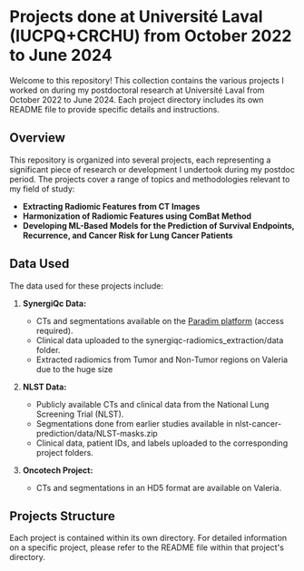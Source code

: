 # Projects done at Université Laval (IUCPQ+CRCHU) from October 2022 to June 2024

Welcome to this repository! This collection contains the various projects I worked on during my postdoctoral research at Université Laval from October 2022 to June 2024. Each project directory includes its own README file to provide specific details and instructions.

## Overview

This repository is organized into several projects, each representing a significant piece of research or development I undertook during my postdoc period. The projects cover a range of topics and methodologies relevant to my field of study:

- **Extracting Radiomic Features from CT Images**
- **Harmonization of Radiomic Features using ComBat Method**
- **Developing ML-Based Models for the Prediction of Survival Endpoints, Recurrence, and Cancer Risk for Lung Cancer Patients**

## Data Used

The data used for these projects include:

1. **SynergiQc Data:**
   - CTs and segmentations available on the [Paradim platform](https://platform.paradim.science) (access required).
   - Clinical data uploaded to the synergiqc-radiomics_extraction/data folder.
   - Extracted radiomics from Tumor and Non-Tumor regions on Valeria due to the huge size

2. **NLST Data:**
   - Publicly available CTs and clinical data from the National Lung Screening Trial (NLST).
   - Segmentations done from earlier studies available in nlst-cancer-prediction/data/NLST-masks.zip
   - Clinical data, patient IDs, and labels uploaded to the corresponding project folders.

3. **Oncotech Project:**
   - CTs and segmentations in an HD5 format are available on Valeria.

## Projects Structure

Each project is contained within its own directory. For detailed information on a specific project, please refer to the README file within that project's directory.

